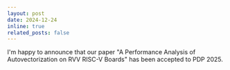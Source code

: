 ```yaml
---
layout: post
date: 2024-12-24
inline: true
related_posts: false
---
```


I'm happy to announce that our paper "A Performance Analysis of Autovectorization on RVV RISC-V Boards" has been accepted to PDP 2025.